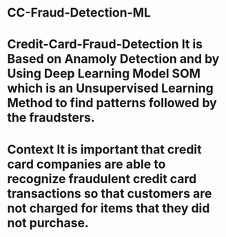 # CC-Fraud-Detection-ML
# Credit-Card-Fraud-Detection It is Based on Anamoly Detection and by Using Deep Learning Model SOM which is an Unsupervised Learning Method to find patterns followed by the fraudsters.  
# Context It is important that credit card companies are able to recognize fraudulent credit card transactions so that customers are not charged for items that they did not purchase.
